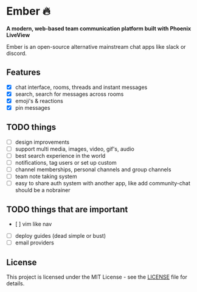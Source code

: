 # Ember 🔥

**A modern, web-based team communication platform built with Phoenix LiveView**

Ember is an open-source alternative mainstream chat apps like slack or discord. 

## Features
- [x] chat interface, rooms, threads and instant messages
- [x] search, search for messages across rooms
- [x] emoji's & reactions
- [x] pin messages

## TODO things
- [ ] design improvements
- [ ] support multi media, images, video, gif's, audio
- [ ] best search experience in the world
- [ ] notifications, tag users or set up custom
- [ ] channel memberships, personal channels and group channels
- [ ] team note taking system
- [ ] easy to share auth system with another app, like add community-chat should be a nobrainer

## TODO things that are important
- [ ] vim like nav
- [ ] deploy guides (dead simple or bust)
- [ ] email providers

## License
This project is licensed under the MIT License - see the [LICENSE](LICENSE) file for details.
